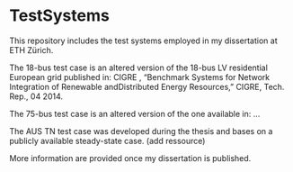 # TestSystems

This repository includes the test systems employed in my dissertation at ETH Zürich. 

The 18-bus test case is an altered version of the 18-bus LV residential European grid published in: 
  CIGRE , “Benchmark Systems for Network Integration of Renewable andDistributed Energy Resources,” CIGRE, Tech. Rep., 04 2014. 

The 75-bus test case is an altered version of the one available in: ...

The AUS TN test case was developed during the thesis and bases on a publicly available steady-state case. (add ressource)

More information are provided once my dissertation is published. 
